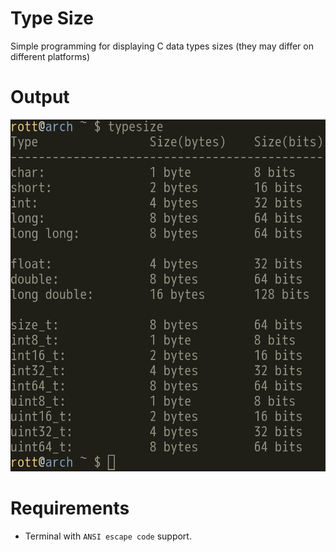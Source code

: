 # Type Size
Simple programming for displaying C data types sizes (they may differ on different platforms)

# Output
![Output image](./output.png)

# Requirements
* Terminal with `ANSI escape code` support.
